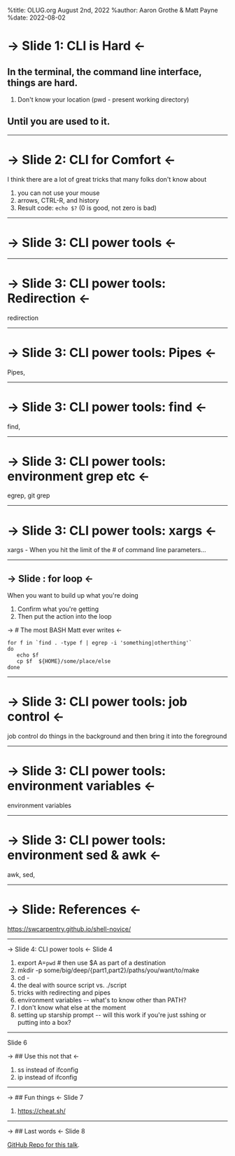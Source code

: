 %title: OLUG.org August 2nd, 2022
%author: Aaron Grothe & Matt Payne
%date: 2022-08-02

-> Slide 1: CLI is Hard <-
=========

## In the terminal, the command line interface, things are hard.
1. Don't know your location (pwd - present working directory)

## Until you are used to it.

-------------------------------------------------
-> Slide 2: CLI for Comfort <-
=========

I think there are a lot of great tricks that many folks don't know about

1. you can not use your mouse
1. arrows, CTRL-R, and history
1. Result code: `echo $?` (0 is good, not zero is bad)

-------------------------------------------------
-> Slide 3: CLI power tools <-
=========

-------------------------------------------------
-> Slide 3: CLI power tools: Redirection <-
=========
redirection

-------------------------------------------------
-> Slide 3: CLI power tools: Pipes <-
=========
Pipes, 


-------------------------------------------------
-> Slide 3: CLI power tools: find <-
=========
find, 

-------------------------------------------------
-> Slide 3: CLI power tools: environment grep etc <-
=========
egrep, git grep

-------------------------------------------------
-> Slide 3: CLI power tools: xargs <-
=========
xargs - When you hit the limit of the # of command line parameters... 

-------------------------------------------------
-> Slide : for loop <-
-------------------------------------------------
When you want to build up what you're doing
1. Confirm what you're getting
2. Then put the action into the loop

-> # The most BASH Matt ever writes <-

```
for f in `find . -type f | egrep -i 'something|otherthing'`
do 
   echo $f
   cp $f  ${HOME}/some/place/else
done
```

-------------------------------------------------
-> Slide 3: CLI power tools: job control <-
=========
job control do things in the background and then bring it into the foreground



-------------------------------------------------
-> Slide 3: CLI power tools: environment variables <-
=========
environment variables

-------------------------------------------------
-> Slide 3: CLI power tools: environment sed & awk <-
=========
awk, sed, 


-------------------------------------------------

-> Slide: References <-
=========
https://swcarpentry.github.io/shell-novice/

-------------------------------------------------
-> Slide 4: CLI power tools <-
Slide 4

1. export A=`pwd`  # then use $A as part of a destination
2. mkdir -p some/big/deep/{part1,part2}/paths/you/want/to/make
3. cd -
4. the deal with source script vs. ./script
5. tricks with redirecting and pipes
6. environment variables -- what's to know other than PATH?
7. I don't know what else at the moment
8. setting up starship prompt -- will this work if you're just sshing or putting into a box?


-------------------------------------------------
Slide 6

-> ## Use this not that <-

1. ss instead of ifconfig
1. ip instead of ifconfig

-------------------------------------------------
-> ## Fun things <-
Slide 7

1. https://cheat.sh/


-------------------------------------------------
-> ## Last words <-
Slide 8

[GitHub Repo for this talk](https://github.com/adm2022/OLUG_August_2022).

